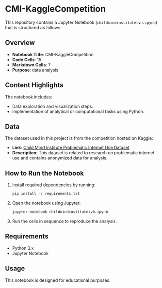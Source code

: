 
# CMI-KaggleCompetition

This repository contains a Jupyter Notebook (`childmindinstitutetvh.ipynb`) that is structured as follows:

## Overview

- **Notebook Title**: CMI-KaggleCompetition
- **Code Cells**: 15
- **Markdown Cells**: 7
- **Purpose**: data analysis

## Content Highlights

The notebook includes:
- Data exploration and visualization steps.
- Implementation of analytical or computational tasks using Python.

## Data

The dataset used in this project is from the competition hosted on Kaggle:
- **Link**: [Child Mind Institute Problematic Internet Use Dataset](https://www.kaggle.com/competitions/child-mind-institute-problematic-internet-use/data)
- **Description**: This dataset is related to research on problematic internet use and contains anonymized data for analysis.

## How to Run the Notebook

1. Install required dependencies by running:
   ```bash
   pip install -r requirements.txt
   ```
2. Open the notebook using Jupyter:
   ```bash
   jupyter notebook childmindinstitutetvh.ipynb
   ```
3. Run the cells in sequence to reproduce the analysis.

## Requirements

- Python 3.x
- Jupyter Notebook

## Usage

This notebook is designed for educational purposes.
